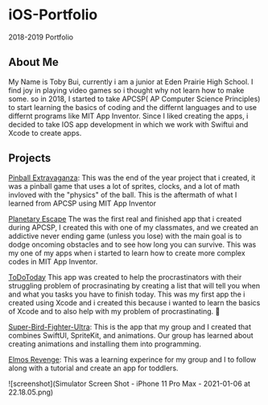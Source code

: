 # iOS-Portfolio
2018-2019 Portfolio

## About Me

My Name is Toby Bui, currently i am a junior at Eden Prairie High School. I find joy in playing video games so i thought why not learn how to make some. so in 2018, I started to take APCSP( AP Computer Science Principles) to start learning the basics of coding and the differnt languages and to use differnt programs like MIT App Inventor. Since I liked creating the apps, i decided to take IOS app development in which we work with Swiftui and Xcode to create apps.

## Projects 
[Pinball Extravaganza](https://github.com/BuiToby/Pinball-Extravanganza): This was the end of the year project that i created, it was a pinball game that uses a lot of sprites, clocks, and a lot of math invloved with the "physics" of the ball. This is the aftermath of what I learned from APCSP using MIT App Inventor

[Planetary Escape](https://github.com/BuiToby/Planetary-Escape) The was the first real and finished app that i created during APCSP, I created this with one of my classmates, and we created an addictive never ending game (unless you lose) with the main goal is to dodge oncoming obstacles and to see how long you can survive. This was my one of my apps when i started to learn how to create more complex codes in MIT App Inventor.

[ToDoToday](https://github.com/BuiToby/ToDoToday) This app was created to help the procrastinators with their struggling problem of procrasinating by creating a list that will tell you when and what you tasks you have to finish today. This was my first app the i created using Xcode and i created this because i wanted to learn the basics of Xcode and to also help with my problem of procrastinating. 🙂

[Super-Bird-Fighter-Ultra](https://github.com/AnthonyKuismi/Super-Bird-Fighter-Ultra): This is the app that my group and I created that combines SwiftUI, SpriteKit, and animations. Our group has learned about creating animations and installing them into programming.


[Elmos Revenge](https://github.com/BuiToby/ElmosProject/blob/main/README.md): This was a learning experince for my group and I to follow along with a tutorial and create an app for toddlers.

![screenshot](Simulator Screen Shot - iPhone 11 Pro Max - 2021-01-06 at 22.18.05.png)


